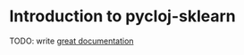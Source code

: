 # Introduction to pycloj-sklearn

TODO: write [great documentation](http://jacobian.org/writing/what-to-write/)

